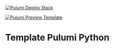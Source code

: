 [![Pulumi Deploy Stack](https://github.com/car7oskdr/pulumi-template/actions/workflows/push.yml/badge.svg)](https://github.com/car7oskdr/pulumi-template/actions/workflows/push.yml)

[![Pulumi Preview Template](https://github.com/car7oskdr/pulumi-template/actions/workflows/pull_request.yml/badge.svg)](https://github.com/car7oskdr/pulumi-template/actions/workflows/pull_request.yml)

# Template Pulumi Python